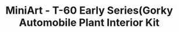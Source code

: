 ---
layout: product
title: "MiniArt - T-60 Early Series(Gorky Automobile Plant Interior Kit"
price: "4600" 
desc: "N/A"
img_path: "/assets/img/MI35215.webp"
brand: "N/A"
available: false
special_offer: false
new: false
soon: false
cat: "010000"
subcat: "010100"
subsubcat: "0N/A"
sifra: "MI35215"
popular: false
spec: false
---